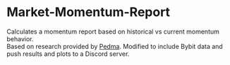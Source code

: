 # Market-Momentum-Report
Calculates a momentum report based on historical vs current momentum behavior.  
Based on research provided by [Pedma](https://pedma7.substack.com/). Modified to include Bybit data and push results and plots to a Discord server.
